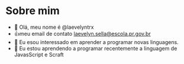 # Sobre mim 
- 👋 Olá, meu nome é @laevelyntrx
- :+1:meu email de contato laevelyn.sella@escola.pr.gov.br
- 👀 Eu esou interessado em aprender a programar novas linguagens.
- 🌱 Eu estou aprendendo a programar recentemente a linguagem de JavasScript e Scraft 


